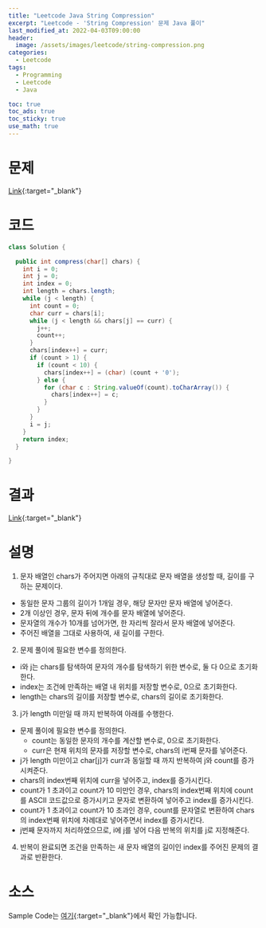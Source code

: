 ```yaml
---
title: "Leetcode Java String Compression"
excerpt: "Leetcode - 'String Compression' 문제 Java 풀이"
last_modified_at: 2022-04-03T09:00:00
header:
  image: /assets/images/leetcode/string-compression.png
categories:
  - Leetcode
tags:
  - Programming
  - Leetcode
  - Java

toc: true
toc_ads: true
toc_sticky: true
use_math: true
---
```

# 문제
[Link](https://leetcode.com/problems/string-compression/){:target="_blank"}

# 코드
```java
class Solution {

  public int compress(char[] chars) {
    int i = 0;
    int j = 0;
    int index = 0;
    int length = chars.length;
    while (j < length) {
      int count = 0;
      char curr = chars[i];
      while (j < length && chars[j] == curr) {
        j++;
        count++;
      }
      chars[index++] = curr;
      if (count > 1) {
        if (count < 10) {
          chars[index++] = (char) (count + '0');
        } else {
          for (char c : String.valueOf(count).toCharArray()) {
            chars[index++] = c;
          }
        }
      }
      i = j;
    }
    return index;
  }

}
```

# 결과
[Link](https://leetcode.com/submissions/detail/672559481/){:target="_blank"}

# 설명
1. 문자 배열인 chars가 주어지면 아래의 규칙대로 문자 배열을 생성할 때, 길이를 구하는 문제이다.
- 동일한 문자 그룹의 길이가 1개일 경우, 해당 문자만 문자 배열에 넣어준다.
- 2개 이상인 경우, 문자 뒤에 개수를 문자 배열에 넣어준다.
- 문자열의 개수가 10개를 넘어가면, 한 자리씩 잘라서 문자 배열에 넣어준다.
- 주어진 배열을 그대로 사용하여, 새 길이를 구한다.

2. 문제 풀이에 필요한 변수를 정의한다.
- i와 j는 chars를 탐색하여 문자의 개수를 탐색하기 위한 변수로, 둘 다 0으로 초기화한다.
- index는 조건에 만족하는 배열 내 위치를 저장할 변수로, 0으로 초기화한다.
- length는 chars의 길이를 저장할 변수로, chars의 길이로 초기화한다.

3. j가 length 미만일 때 까지 반복하여 아래를 수행한다.
- 문제 풀이에 필요한 변수를 정의한다.
  - count는 동일한 문자의 개수를 계산할 변수로, 0으로 초기화한다.
  - curr은 현재 위치의 문자를 저장할 변수로, chars의 i번째 문자를 넣어준다.
- j가 length 미만이고 char[j]가 curr과 동일할 때 까지 반복하여 j와 count를 증가시켜준다.
- chars의 index번째 위치에 curr을 넣어주고, index를 증가시킨다.
- count가 1 초과이고 count가 10 미만인 경우, chars의 index번째 위치에 count를 ASCII 코드값으로 증가시키고 문자로 변환하여 넣어주고 index를 증가시킨다.
- count가 1 초과이고 count가 10 초과인 경우, count를 문자열로 변환하여 chars의 index번째 위치에 차례대로 넣어주면서 index를 증가시킨다.
- j번째 문자까지 처리하였으므로, i에 j를 넣어 다음 반복의 위치를 j로 지정해준다.

4. 반복이 완료되면 조건을 만족하는 새 문자 배열의 길이인 index를 주어진 문제의 결과로 반환한다.

# 소스
Sample Code는 [여기](https://github.com/GracefulSoul/leetcode/blob/master/src/main/java/gracefulsoul/problems/StringCompression.java){:target="_blank"}에서 확인 가능합니다.